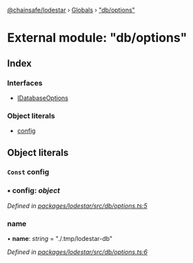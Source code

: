 [@chainsafe/lodestar](../README.md) › [Globals](../globals.md) › ["db/options"](_db_options_.md)

# External module: "db/options"

## Index

### Interfaces

* [IDatabaseOptions](../interfaces/_db_options_.idatabaseoptions.md)

### Object literals

* [config](_db_options_.md#const-config)

## Object literals

### `Const` config

### ▪ **config**: *object*

*Defined in [packages/lodestar/src/db/options.ts:5](https://github.com/ChainSafe/lodestar/blob/3dee40678/packages/lodestar/src/db/options.ts#L5)*

###  name

• **name**: *string* = "./.tmp/lodestar-db"

*Defined in [packages/lodestar/src/db/options.ts:6](https://github.com/ChainSafe/lodestar/blob/3dee40678/packages/lodestar/src/db/options.ts#L6)*
